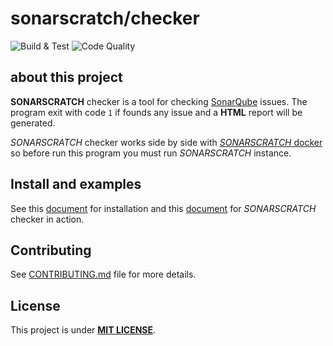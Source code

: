 # sonarscratch/checker

![Build & Test](https://github.com/tcdorg/sonarscratch-checker/workflows/Build%20%26%20Test/badge.svg)
![Code Quality](https://github.com/tcdorg/sonarscratch-checker/workflows/Code%20Quality/badge.svg)

## about this project

**SONARSCRATCH** checker is a tool for checking [SonarQube](https://www.sonarqube.org) issues.
The program exit with code `1` if founds any issue and a **HTML** report will be generated.

*SONARSCRATCH* checker works side by side with [*SONARSCRATCH* docker](https://github.com/tcdorg/sonarscratch-docker) so before run this program you must run *SONARSCRATCH* instance.

## Install and examples

See this [document](content/doc/How-Install.md) for installation and this [document](content/doc/How-works.md) for *SONARSCRATCH* checker in action.

## Contributing

See [CONTRIBUTING.md](CONTRIBUTING.md) file for more details.

## License

This project is under [**MIT LICENSE**](LICENSE.txt).
